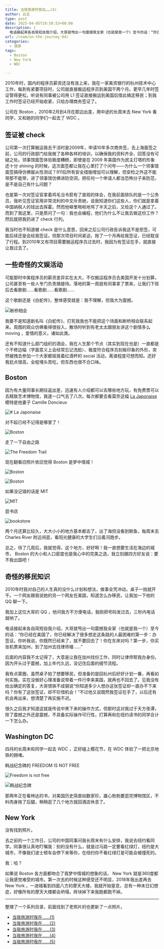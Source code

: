 ```yaml
---
title: 当我旅游时我在……(4)
author: 云五
type: post
date: 2025-04-05T19:58:53+00:00
description: |
  电话接起来各自简短自我介绍，大哥就甩出一句震撼我全家（也就是我一个）至今的话：“你已经在美国了，你已经解决了很多想走这条路的人最困难的第一步：办签证。你听我说，你既然已经来了，就不要回去了！你在东岸对吗？第一步，你买张机票来加州，到了加州去找律师楼……”
url: /roam/on-the-journey-04/
categories:
  - 漫游
tags:
  - Boston
  - New York
  - WDC

---
```



2010年时，国内的程序员薪资还没有涨上来，我在一家美资银行的杭州技术中心工作，每到有紧要项目时，公司就直接搬运程序员到美国干两个月。更早几年时签证管得更松，听说有同事被公司用 L1 签证直接搬运到美国后借此搞定移民；到我工作时签证已经开始收紧，只给办理商务签证了。

公司在 Boston ，2010年2月到4月在那边出差，用中途的长周末去 New York 看同学，又和她的同学们一起去了 WDC 。

## 签证被 check

公司第一次打算搬运我去干活时是2009年，申请10年多次商务签，去上海面签之前，公司的行政部门给我做了各种各样的培训，以确保我的资料齐全、回答没有可疑之处。领事馆面签体验极度糟糕，即使是在 2009 年美国作为民主灯塔的形象还十分 shining 的时候，这次面签都让我在心里打了个问号——为什么一个领事馆面签搞得仿佛服从性测试？911后所有安全措施增加可以理解，但安检之外这不能带那不能带，进了领事馆仿佛进防空洞，把任何一个申请人都当恐怖分子来防范，是不是自己有什么问题？

也是第一次对签证官拿着鸡毛当令箭有了直观的体会，在我前面排队的是一个公务员，我听见签证官用非常流利的中文斥责她，说我知道你们这些人，你们就是拿着中国纳税人的钱出去挥霍。然而他噼里啪啦地骂了半天之后，又给这个人通过了。而到了我这里，只是质问了一句：我也会编程，他们为什么不让我去做这份工作？然后就把我扔进了 check 行列。

我当时也不知道被 check 是什么意思，回来之后公司行政告诉我这不是拒签，可能后续还是会给我签证。但那次项目时间紧迫，拖了一个月再给我签证，已经耽误了行程。到2010年又有项目需要搬运程序员过去时，我因为有签证在手，就直接让我过去了。

## 一些奇怪的文娱活动

可能那时中美程序员的薪资差异实在太大，不仅搬运程序员去美国开发十分划算，公司甚至有一些人专门负责搞接待。落地的第一周就有同事拿了票来，让我们下班后去看歌剧……看歌剧……看歌剧……

这个歌剧还是《白蛇传》，整体感受就是：我不理解，但我大为震撼。

![断桥相会](https://media.go5.dev/go5media/media_attachments/files/114/286/721/063/225/824/original/df20e6d390768e85.jpeg)

我要不是知道剧名叫《白蛇传》，打死我我也不能把这个场面和断桥相会联系起来。周围的观众仿佛看得很投入，散场时听到有老太太跟朋友讲这个剧情多么 moving ，爱情的意义，诸如此类。

还有不知道什么部门组织的酒会，我在人生那个节点（其实到现在也是）一直都是个不修边幅（字面意义上会经常忘记洗脸）、极度符合程序员刻板印象的外形，突然被拽去参加一个大家都摇晃着红酒杯的 social 活动，离谱程度可想而知。还好我尬点很高，全程埋头苦吃，但东西也很不合口味。

## Boston 

因为有大量同事长期往返出差，迅速有人介绍都可以去哪些地方玩，有免费票可以去精致艺术博物馆，我遂一口气去了八次。每次都要去看莫奈这幅 <a href='https://en.wikipedia.org/wiki/La_Japonaise_(painting)' target='_blank'>La Japonaise</a> 模特是他妻子 Camille Doncieux

![# _La Japonaise_](https://media.go5.dev/go5media/media_attachments/files/114/286/917/689/333/333/original/6a54f676267a06fb.jpeg)

对不起已经不记得是哪里了！

![Boston](https://media.go5.dev/go5media/media_attachments/files/114/286/899/295/655/275/original/d21dd3bffad72411.jpeg)

走了一下自由之路

![The Freedom Trail](https://media.go5.dev/go5media/media_attachments/files/114/286/908/226/522/567/original/53d60b5a3d2a29dd.jpg)


现在翻看旧照片依旧觉得 Boston 是梦中情城！

![Boston](https://media.go5.dev/go5media/media_attachments/files/114/286/907/086/772/657/original/441f334ee406ac86.jpeg)

![Boston](https://media.go5.dev/go5media/media_attachments/files/114/286/916/410/444/104/original/c1c9eb0fbcbddaa8.jpeg)

如果没记错的话是 MIT

![MIT](https://media.go5.dev/go5media/media_attachments/files/114/286/915/330/914/090/original/ab628679d044117c.jpeg)

逛书店

![bookstore](https://media.go5.dev/go5media/media_attachments/files/114/286/913/922/695/392/original/356badbe97da1dd1.jpeg)


两个月还算比较久，大大小小的地方基本都去了，出了海但没看到鲸鱼，每周末去 Charles River 附近闲逛，看阳光健康的大学生们沿着河跑步。

总之，待了几周后，我就觉得，这个地方，好好啊！我一直想要生活在海边的城市， Boston 的大小和人口密度也是我心中的完美之选，我立刻跟四方好友说：要不我出国吧！

## 奇怪的移民知识

2010年时我对自己的人生真的没什么计划和想法，做事全凭冲动，桌子一拍就开干。一个网友跟我说她的另一个网友在美国，知道怎么办移民，让我加一下他的 QQ 聊一下。

我加上这位大哥的 QQ ，他问我方不方便电话，我刚把号码发过去，三秒内电话就响了。

电话接起来各自简短自我介绍，大哥就甩出一句震撼我全家（也就是我一个）至今的话：“你已经在美国了，你已经解决了很多想走这条路的人最困难的第一步：办签证。你听我说，你既然已经来了，就不要回去了！你在东岸对吗？第一步，你买张机票来加州，到了加州去找律师楼……”

后面的内容我不太记得了，大意是让我在加州找份工作，同时让律师帮我办身份。因为开头过于震撼，加上年代久远，没记住后面的细节流程。

我有点蒙圈，虽然桌子拍了想要移民，但准备的是回杭州后好好计划一番，再看如何实施。实在没做好心理准备说带着一件行李来美国，就再也不回去了。见我没有给出确定的答复，大哥恨铁不成钢说“你知道多少人想办这张签证却一直办不下来吗？你有了这张签证，却不珍惜机会！”不过他又说既然我签证在手了，以后还有机会再出来，想清楚了再实施不迟。

很久之后我才知道这就是传说中黑下来的操作方式，但那时这对我过于天方夜谭，除了震撼之外还是震撼，不具备实际操作可行性，打算再和在纽约读书的同学合计一下怎么办。

## Washington DC

四月的长周末和同学一起去 WDC ，正好碰上樱花节，在 WDC 体验了一把北京地铁的拥堵。

韩战纪念碑的 FREEDOM IS NOT FREE

![Freedom is not free](https://media.go5.dev/go5media/media_attachments/files/114/286/689/525/762/402/original/ec0c255cb3389397.jpeg)


![韩战纪念碑](https://media.go5.dev/go5media/media_attachments/files/114/286/689/513/739/896/original/1585a2ea82a2ac60.jpeg)


那两年正在看林达的书，对美国历史简直如数家珍，雄心勃勃要逛完博物馆区，不料肉身拖了后腿，稍稍逛了几个地方就回酒店休息了。


## New York

没有找到照片。

去之前的一个工作日，公司的中国同事问我长周末有什么安排，我说去纽约看同学。同事很认真地叮嘱我：别的没有什么，就是过马路一定要看红绿灯，纽约是大城市，不像我们波士顿车会停下来等你，在纽约你不看红绿灯是可能会被撞死的。

我：哈？

如果说 Boston 各方面都吻合了我梦中情城的想象的话， New York 就是360度都让我感觉难受的城市。第一次去的时候这种感受还不明显，2018年我出差再去 New York ，一进城看到四面八方的摩天大楼，我就开始窒息，总有一种末日幻想症，好像所有的摩天大楼都会坍塌，砖块掉下来我跑都跑不掉。




----

整理了一个系列目录，前面找到了老照片的也更新了一点照片。

- [当我旅游时我在……(1)](/roam/on-the-journey-01/)
- [当我旅游时我在……(2)](/roam/on-the-journey-02/)
- [当我旅游时我在……(3)](/roam/on-the-journey-03/)
- [当我旅游时我在……(4)](/roam/on-the-journey-04/)
- [当我旅游时我在……(5)](/roam/on-the-journey-05/)






